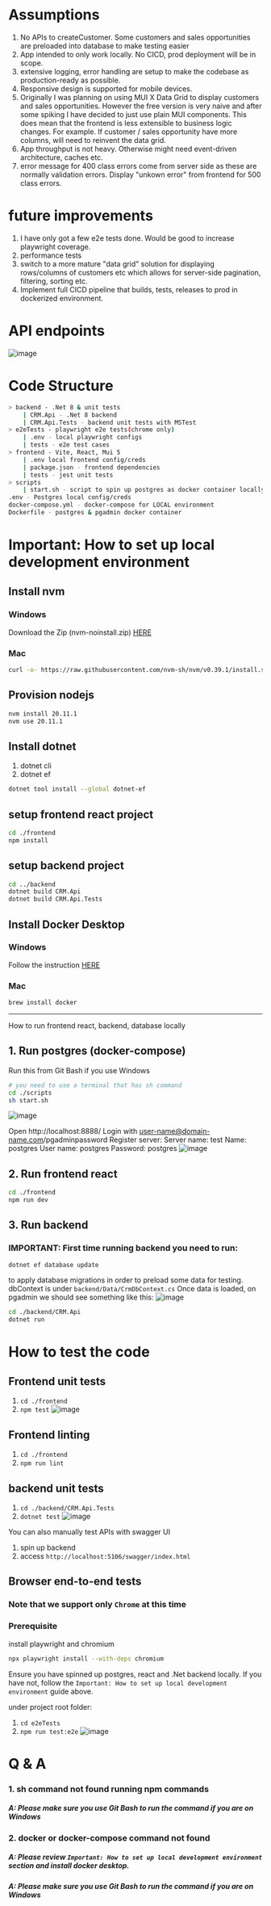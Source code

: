 # Assumptions

1. No APIs to createCustomer. Some customers and sales opportunities are preloaded into database to make testing easier
2. App intended to only work locally. No CICD, prod deployment will be in scope.
3. extensive logging, error handling are setup to make the codebase as production-ready as possible.
4. Responsive design is supported for mobile devices.
5. Originally I was planning on using MUI X Data Grid to display customers and sales opportunities. However the free version is very naive and after some spiking I have decided to just use plain MUI components. This does mean that the frontend is less extensible to business logic changes. For example. If customer / sales opportunity have more columns, will need to reinvent the data grid.
6. App throughput is not heavy. Otherwise might need event-driven architecture, caches etc.
7. error message for 400 class errors come from server side as these are normally validation errors. Display "unkown error" from frontend for 500 class errors.

# future improvements

1. I have only got a few e2e tests done. Would be good to increase playwright coverage.
2. performance tests
3. switch to a more mature "data grid" solution for displaying rows/columns of customers etc which allows for server-side pagination, filtering, sorting etc.
4. Implement full CICD pipeline that builds, tests, releases to prod in dockerized environment.



# API endpoints
![image](https://github.com/user-attachments/assets/82a14ee3-6ac3-405e-8861-38fe90dfa654)

# Code Structure

```bash
> backend - .Net 8 & unit tests
    | CRM.Api - .Net 8 backend
    | CRM.Api.Tests - backend unit tests with MSTest
> e2eTests - playwright e2e tests(chrome only)
    | .env - local playwright configs
    | tests - e2e test cases
> frontend - Vite, React, Mui 5
    | .env local frontend config/creds
    | package.json - frontend dependencies
    | tests - jest unit tests
> scripts
    | start.sh - script to spin up postgres as docker container locally
.env - Postgres local config/creds
docker-compose.yml - docker-compose for LOCAL environment
Dockerfile - postgres & pgadmin docker container
```

# Important: How to set up local development environment

## Install nvm

### Windows

Download the Zip (nvm-noinstall.zip)
[HERE](https://github.com/coreybutler/nvm-windows/releases)

### Mac

```bash
curl -o- https://raw.githubusercontent.com/nvm-sh/nvm/v0.39.1/install.sh | bash
```

## Provision nodejs

```bash
nvm install 20.11.1
nvm use 20.11.1
```

## Install dotnet

1. dotnet cli
2. dotnet ef

```bash
dotnet tool install --global dotnet-ef
```

## setup frontend react project

```bash
cd ./frontend
npm install
```

## setup backend project

```bash
cd ../backend
dotnet build CRM.Api
dotnet build CRM.Api.Tests
```

## Install Docker Desktop

### Windows

Follow the instruction [HERE](https://docs.docker.com/desktop/install/windows-install/#:~:text=Download%20the%20installer%20using%20the,Program%20Files%5CDocker%5CDocker%20)

### Mac

```bash
brew install docker
```

---

How to run frontend react, backend, database locally

## 1. Run postgres (docker-compose)

Run this from Git Bash if you use Windows

```bash
# you need to use a terminal that has sh command
cd ./scripts
sh start.sh
```
![image](https://github.com/user-attachments/assets/594ca6d3-aec1-4abb-8db0-ce2946761972)

Open http://localhost:8888/ Login with user-name@domain-name.com/pgadminpassword
Register server:
Server name: test
Name: postgres
User name: postgres
Password: postgres
![image](https://github.com/user-attachments/assets/9f632165-2979-484b-b4dd-5171992109c8)

## 2. Run frontend react

```bash
cd ./frontend
npm run dev
```

## 3. Run backend
### IMPORTANT: First time running backend you need to run:
```
dotnet ef database update
```
to apply database migrations in order to preload some data for testing.
dbContext is under `backend/Data/CrmDbContext.cs`
Once data is loaded, on pgadmin we should see something like this:
![image](https://github.com/user-attachments/assets/7e05dd10-61c4-4595-b952-9433587399c1)

```bash
cd ./backend/CRM.Api
dotnet run
```

# How to test the code

## Frontend unit tests

1. `cd ./frontend`
2. `npm test`
![image](https://github.com/user-attachments/assets/e43a16bc-c9a6-4993-92e6-f2b97d9d6431)

## Frontend linting

1. `cd ./frontend`
2. `npm run lint`

## backend unit tests

1. `cd ./backend/CRM.Api.Tests`
2. `dotnet test`
![image](https://github.com/user-attachments/assets/2151adb3-26c6-4f64-ad8a-53011b2257a5)

You can also manually test APIs with swagger UI

1. spin up backend
2. access `http://localhost:5106/swagger/index.html`

## Browser end-to-end tests

### Note that we support only `Chrome` at this time

### Prerequisite

install playwright and chromium

```bash
npx playwright install --with-deps chromium
```

Ensure you have spinned up postgres, react and .Net backend locally. If you have not, follow the `Important: How to set up local development environment` guide above.

under project root folder:

1. `cd e2eTests`
2. `npm run test:e2e`
![image](https://github.com/user-attachments/assets/2ccc9316-e3db-4e2b-a192-5fd4b19574f3)

# Q & A

### 1. sh command not found running npm commands

##### A: Please make sure you use Git Bash to run the command if you are on Windows

### 2. docker or docker-compose command not found

##### A: Please review `Important: How to set up local development environment` section and install docker desktop.

##### A: Please make sure you use Git Bash to run the command if you are on Windows
